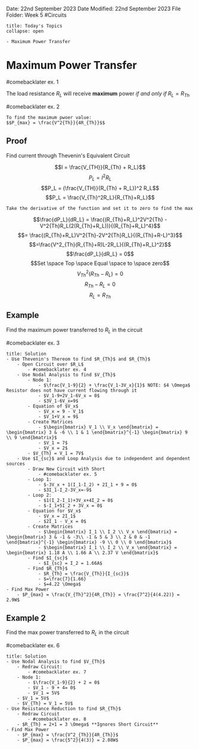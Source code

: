 Date: 22nd September 2023
Date Modified: 22nd September 2023
File Folder: Week 5
#Circuits

```ad-abstract
title: Today's Topics
collapse: open

- Maximum Power Transfer

```

# Maximum Power Transfer

#comebacklater ex. 1

The load resistance $R_L$ will receive **maximum** power *if and only if* $R_L = R_{Th}$

#comebacklater ex. 2

```ad-important
To find the maximum pwoer value:
$$P_{max} = \frac{V^2{Th}}{4R_{Th}}$$
```

## Proof

Find current through Thevenin's Equivalent Circuit

$$I = \frac{V_{TH}}{R_{Th} + R_L}$$
$$P_L = I^2R_L$$
$$P_L = (\frac{V_{TH}}{R_{Th} + R_L})^2 R_L$$
$$P_L = \frac{V_{Th}^2R_L}{R_{Th}+R_L}$$

```ad-important
Take the derivative of the function and set it to zero to find the max
```

$$\frac{dP_L}{dR_L} = \frac{(R_{Th}+R_L)^2V^2{Th} - V^2{Th}R_L(2(R_{Th}+R_L))}{(R_{Th}+R_L)^4}$$
$$= \frac{(R_{Th}+R_L)V^2{Th}-2V^2{Th}R_L}{(R_{Th}+R-L)^3}$$
$$=\frac{V^2_{Th}(R_{Th}+R)L-2R_L}{(R_{Th}+R_L)^2}$$
$$\frac{dP_L}{dR_L} = 0$$
$$Set \space Top \space Equal \space to \space zero$$
$$V^2_{Th}(R_{Th}-R_L) = 0$$
$$R_{Th} - R_L = 0$$
$$R_L = R_{Th}$$

## Example

Find the maximum power transferred to $R_L$ in the circuit

#comebacklater ex. 3

```ad-check
title: Solution
- Use Thevenin's Thereom to find $R_{Th}$ and $R_{Th}$
	- Open Circuit over $R_L$
		- #comebacklater ex. 4
	- Use Nodal Analysis to find $V_{Th}$
		- Node 1:
			- $\frac{V_1-9}{2} + \frac{V_1-3V_x}{1}$ NOTE: $4 \Omega$ Resistor does not have current flowing through it
			- $V_1-9+2V_1-6V_x = 0$
			- $3V_1-6V_x=9$
		- Equation of $V_x$
			- $V_x = 9 - V_1$
			- $V_1+V_x = 9$
		- Create Matrices
			- $\begin{bmatrix} V_1 \\ V_x \end{bmatrix} = \begin{bmatrix} 3 & -6 \\ 1 & 1 \end{bmatrix}^{-1} \begin{bmatrix} 9 \\ 9 \end{bmatrix}$
			- $V_1 = 7$
			- $V_x = 2$
		- $V_{Th} = V_1 = 7V$
	- Use $I_{sc}$ and Loop Analysis due to independent and dependent sources
		- Draw New Circuit with Short 
			- #comebacklater ex. 5
		- Loop 1:
			- $-3V_x + 1(I_1-I_2) + 2I_1 + 9 = 0$
			- $3I_1-I_2-3V_x=-9$
		- Loop 2:
			- $1(I_2-I_1)+3V_x+4I_2 = 0$
			- $-I_1+5I_2 + 3V_x = 0$
		- Equation for $V_x$
			- $V_x = 2I_1$
			- $2I_1 - V_x = 0$
		- Create Matrices
			- $\begin{bmatrix} I_1 \\ I_2 \\ V_x \end{bmatrix} = \begin{bmatrix} 3 & -1 & -3\\ -1 & 5 & 3 \\ 2 & 0 & -1 \end{bmatrix}^{-1} \begin{bmatrix} -9 \\ 0 \\ 0 \end{bmatrix}$
			- $\begin{bmatrix} I_1 \\ I_2 \\ V_x \end{bmatrix} = \begin{bmatrix} 1.18 A \\ 1.66 A \\ 2.37 V \end{bmatrix}$
		- Find $I_{sc}$
			- $I_{sc} = I_2 = 1.66A$
		- Find $R_{Th}$
			- $R_{Th} = \frac{V_{Th}}{I_{sc}}$
			- $=\frac{7}{1.66}
			- $=4.22 \Omega$
- Find Max Power
	- $P_{max} = \frac{V_{Th}^2}{4R_{Th}} = \frac{7^2}{4(4.22)} = 2.9W$ 
```

## Example 2 

Find the max power transferred to $R_L$ in the circuit

#comebacklater ex. 6

```ad-check
title: Solution
- Use Nodal Analysis to find $V_{Th}$
	- Redraw Circuit:
		- #comebacklater ex. 7
	- Node 1:
		- $\frac{V_1-9}{2} + 2 = 0$
		- $V_1 - 9 + 4= 0$
		- $V_1 = 5V$
	- $V_1 = 5V$
	- $V_{Th} = V_1 = 5V$
- Use Resistance Reduction to find $R_{Th}$
	- Redraw Circuit
		- #comebacklater ex. 8
	- $R_{Th} = 2+1 = 3 \Omega$ **Ignores Short Circuit**
- Find Max Power
	- $P_{max} = \frac{V^2_{Th}}{4R_{Th}}$
	- $P_{max} = \frac{5^2}{4(3)} = 2.08W$
```



